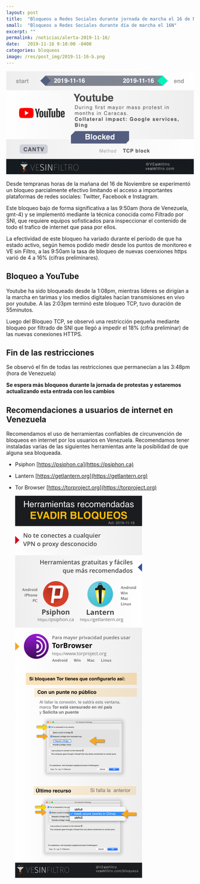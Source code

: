 ```yaml
---
layout: post
title:  "Bloqueos a Redes Sociales durante jornada de marcha el 16 de Noviembre"
small:  "Bloqueos a Redes Sociales durante día de marcha el 16N"
excerpt: ""
permalink: /noticias/alerta-2019-11-16/
date:   2019-11-16 9:10:00 -0400
categories: bloqueos
image: /res/post_img/2019-11-16-b.png
---
```


![Cover image](/res/post_img/2019-11-16-b.png)

Desde tempranas horas de la mañana del 16 de Noviembre se experimentó un bloqueo parcialmente efectivo limitando el acceso a importantes plataformas de redes sociales: Twitter, Facebook e Instagram.

Este bloqueo bajo de forma significativa a las 9:50am (hora de Venezuela, gmt-4) y se implementó mediante la técnica conocida como Filtrado por SNI, que requiere equipos sofisticados para inspeccionar el contenido de todo el trafico de internet que pasa por ellos.

La efectividad de este bloqueo ha variado durante el período de que ha estado activo, según hemos podido medir desde los puntos de monitoreo e VE sin Filtro, a las 9:50am la tasa de bloqueo de nuevas coenxiones https varió de 4 a 16% (cifras preliminares).

## Bloqueo a YouTube

Youtube ha sido bloqueado desde la 1:08pm, mientras lideres se dirigían a la marcha en tarimas y los medios digitales hacían transmisiones en vivo por youtube. A las 2:03pm terminó este bloqueo TCP, tuvo duración de 55minutos.

Luego del Bloqueo TCP, se observó una restricción pequeña mediante bloqueo por filtrado de SNI que llegó a impedir el 18% (cifra preliminar) de las nuevas conexiones HTTPS.


## Fin de las restricciones

Se observó el fin de todas las restricciones que permanecían a las 3:48pm (hora de Venezuela)

**Se espera más bloqueos durante la jornada de protestas y estaremos actualizando esta entrada con los cambios**


## Recomendaciones a usuarios de internet en Venezuela

Recomendamos el uso de herramientas confiables de circunvención de
bloqueos en internet por los usuarios en Venezuela. Recomendamos tener instaladas varias de las
siguientes herramientas ante la posibilidad de que alguna sea bloqueada.

-   Psiphon [https://psiphon.ca](https://psiphon.ca)

-   Lantern [https://getlantern.org](https://getlantern.org)

-   Tor Browser [https://torproject.org](https://torproject.org)

    ![](/res/img/tecnicas_evadir_bloqueos.png)
